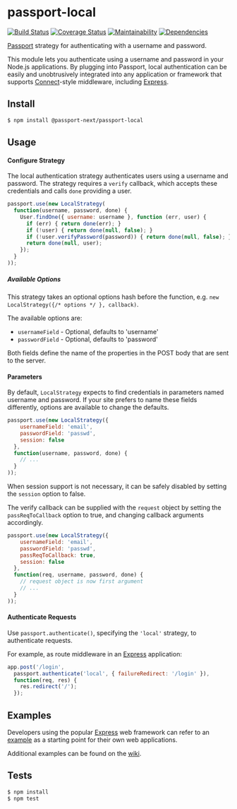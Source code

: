 # passport-local

[![Build Status](https://travis-ci.org/passport-next/passport-local.svg?branch=master)](https://travis-ci.org/passport-next/passport-local)
[![Coverage Status](https://coveralls.io/repos/github/passport-next/passport-local/badge.svg?branch=master)](https://coveralls.io/github/passport-next/passport-local?branch=master)
[![Maintainability](https://api.codeclimate.com/v1/badges/b7ff64d57f9f816260a3/maintainability)](https://codeclimate.com/github/passport-next/passport-local/maintainability)
[![Dependencies](https://david-dm.org/passport-next/passport-local.png)](https://david-dm.org/passport-next/passport-local)
<!--[![SAST](https://gitlab.com/passport-next/passport-local/badges/master/build.svg)](https://gitlab.com/passport-next/passport-local/badges/master/build.svg)-->


[Passport](http://passportjs.org/) strategy for authenticating with a username
and password.

This module lets you authenticate using a username and password in your Node.js
applications.  By plugging into Passport, local authentication can be easily and
unobtrusively integrated into any application or framework that supports
[Connect](http://www.senchalabs.org/connect/)-style middleware, including
[Express](http://expressjs.com/).

## Install

```bash
$ npm install @passport-next/passport-local
```

## Usage

#### Configure Strategy

The local authentication strategy authenticates users using a username and
password.  The strategy requires a `verify` callback, which accepts these
credentials and calls `done` providing a user.

```js
passport.use(new LocalStrategy(
  function(username, password, done) {
    User.findOne({ username: username }, function (err, user) {
      if (err) { return done(err); }
      if (!user) { return done(null, false); }
      if (!user.verifyPassword(password)) { return done(null, false); }
      return done(null, user);
    });
  }
));
```

##### Available Options

This strategy takes an optional options hash before the function, e.g. `new LocalStrategy({/* options */ }, callback)`.

The available options are:

* `usernameField` - Optional, defaults to 'username'
* `passwordField` - Optional, defaults to 'password'

Both fields define the name of the properties in the POST body that are sent to the server.

#### Parameters

By default, `LocalStrategy` expects to find credentials in parameters
named username and password. If your site prefers to name these fields
differently, options are available to change the defaults.

```js
passport.use(new LocalStrategy({
    usernameField: 'email',
    passwordField: 'passwd',
    session: false
  },
  function(username, password, done) {
    // ...
  }
));
```

When session support is not necessary, it can be safely disabled by
setting the `session` option to false.

The verify callback can be supplied with the `request` object by setting
the `passReqToCallback` option to true, and changing callback arguments
accordingly.

```js
passport.use(new LocalStrategy({
    usernameField: 'email',
    passwordField: 'passwd',
    passReqToCallback: true,
    session: false
  },
  function(req, username, password, done) {
    // request object is now first argument
    // ...
  }
));
```

#### Authenticate Requests

Use `passport.authenticate()`, specifying the `'local'` strategy, to
authenticate requests.

For example, as route middleware in an [Express](http://expressjs.com/)
application:

```js
app.post('/login', 
  passport.authenticate('local', { failureRedirect: '/login' }),
  function(req, res) {
    res.redirect('/');
  });
```

## Examples

Developers using the popular [Express](http://expressjs.com/) web framework can
refer to an [example](https://github.com/passport/express-4.x-local-example)
as a starting point for their own web applications.

Additional examples can be found on the [wiki](https://github.com/jaredhanson/passport-local/wiki/Examples).

## Tests

```bash
$ npm install
$ npm test
```
